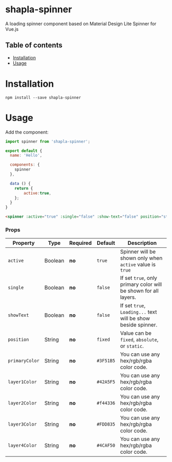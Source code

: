 # shapla-spinner
A loading spinner component based on Material Design Lite Spinner for Vue.js

## Table of contents

- [Installation](#installation)
- [Usage](#usage)

# Installation

```
npm install --save shapla-spinner
```

# Usage

Add the component:

```js
import spinner from 'shapla-spinner';

export default {
  name: 'Hello',

  components: {
    spinner
  },

  data () {
    return {
        active:true,
    };
  }
}

```

```html
<spinner :active="true" :single="false" :show-text="false" position="static"></spinner>
```

### Props
| Property          | Type      | Required  | Default   | Description                                                       |
|-------------------|-----------|-----------|-----------|-------------------------------------------------------------------|
| `active`          | Boolean   | **no**    | `true`    | Spinner will be shown only when `active` value is `true`          |
| `single`          | Boolean   | **no**    | `false`   | If set `true`, only primary color will be shown for all layers.   |
| `showText`        | Boolean   | **no**    | `false`   | If set `true`, `Loading...` text will be show beside spinner.     |
| `position`        | String    | **no**    | `fixed`   | Value can be `fixed`, `absolute`, or `static`.                    |
| `primaryColor`    | String    | **no**    | `#3F51B5` | You can use any hex/rgb/rgba color code.                          |
| `layer1Color`     | String    | **no**    | `#42A5F5` | You can use any hex/rgb/rgba color code.                          |
| `layer2Color`     | String    | **no**    | `#f44336` | You can use any hex/rgb/rgba color code.                          |
| `layer3Color`     | String    | **no**    | `#FDD835` | You can use any hex/rgb/rgba color code.                          |
| `layer4Color`     | String    | **no**    | `#4CAF50` | You can use any hex/rgb/rgba color code.                          |
